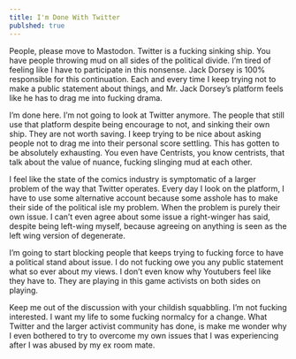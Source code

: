 ```yaml
---
title: I'm Done With Twitter
publshed: true
---
```

People, please move to Mastodon. Twitter is a fucking sinking ship. You have people throwing mud on all sides of the political divide. I’m tired of feeling like I have to participate in this nonsense. Jack Dorsey is 100% responsible for this continuation. Each and every time I keep trying not to make a public statement about things, and Mr. Jack Dorsey’s platform feels like he has to drag me into fucking drama.

I’m done here. I’m not going to look at Twitter anymore. The people that still use that platform despite being encourage to not, and sinking their own ship. They are not worth saving. I keep trying to be nice about asking people not to drag me into their personal score settling. This has gotten to be absolutely exhausting. You even have Centrists, you know centrists, that talk about the value of nuance, fucking slinging mud at each other.

I feel like the state of the comics industry is symptomatic of a larger problem of the way that Twitter operates. Every day I look on the platform, I have to use some alternative account because some asshole has to make their side of the political isle my problem. When the problem is purely their own issue. I can’t even agree about some issue a right-winger has said, despite being left-wing myself, because agreeing on anything is seen as the left wing version of degenerate.

I’m going to start blocking people that keeps trying to fucking force to have a political stand about issue. I do not fucking owe you any public statement what so ever about my views. I don’t even know why Youtubers feel like they have to. They are playing in this game activists on both sides on playing.

Keep me out of the discussion with your childish squabbling. I’m not fucking interested. I want my life to some fucking normalcy for a change. What Twitter and the larger activist community has done, is make me wonder why I even bothered to try to overcome my own issues that I was experiencing after I was abused by my ex room mate.
